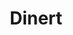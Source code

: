 ---
layout: home

title: Dinert
titleTemplate: Amap组件库

hero:
  name: DinertEcharts
  text: 基于Echarts二次封装的方法库
  tagline: 让你能够享受到更好的开发体验
  actions:
    - theme: brand
      text: 开始
      link: /guide/installation

    - theme: alt
      text: 在 github 上查看
      link: https://github.com/Dinert/dinert-echarts

features:

  - title: echarts+Typscript
    details: 基于vite打包和echarts+TypeScript二次封装

  - title: 兼容各种框架
    details: 无需在意你使用的技术框架

  - title: 全局引入和按需引入
    details: 直接支持全局引入和按需引入无需配置任何插件

  - title: 自适应
    details: 图表中的自适应需要开发者自行去封装,现在有vue版本的封装用例

  - title: 一些建议
    details: 请尽量在项目中使用TypeScript，能够最大的提高你的开发效率


---